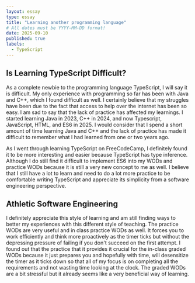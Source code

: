 ```yaml
---
layout: essay
type: essay
title: "Learning another programming language"
# All dates must be YYYY-MM-DD format!
date: 2025-09-10
published: true
labels:
  - TypeScript
---
```



## Is Learning TypeScript Difficult?

As a complete newbie to the programming language TypeScript, I will say it is difficult. My only experience with programming so far has been with Java and C++, which I found difficult as well. I certainly believe that my struggles have been due to the fact that access to help over the internet has been so easy. I am sad to say that the lack of practice has affected my learnings. I started learning Java in 2023, C++ in 2024, and now Typescript, JavaScript, HTML, and ES6 in 2025. I would consider that I spend a short amount of time learning Java and C++ and the lack of practice has made it difficult to remember what I had learned from one or two years ago. 

As I went through learning TypeScript on FreeCodeCamp, I definitely found it to be more interesting and easier because TypeScript has type inference. Although I do still find it difficult to implement ES6 into my WODs and practice WODs because it is still a very new concept to me as well. I believe that I still have a lot to learn and need to do a lot more practice to be comfortable writing TypeScript and appreciate its simplicity from a software engineering perspective.

## Athletic Software Engineering

I definitely appreciate this style of learning and am still finding ways to better my experiences with this different style of teaching. The practice WODs are very useful and in class practice WODs as well. It forces you to work efficiently and think more proactively as the timer ticks but without the depressing pressure of failing if you don't succeed on the first attempt. I found out that the practice that it provides it crucial for the in-class graded WODs because it just prepares you and hopefully with time, will desensitize the timer as it ticks down so that all of my focus is on completing all the requirements and not wasting time looking at the clock. The graded WODs are a bit stressful but it already seems like a very beneficial way of learning. 
